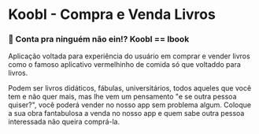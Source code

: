 # KoobI - Compra e Venda Livros
### 🤨 Conta pra ninguém não ein!? KoobI == Ibook

Aplicação voltada para experiência do usuário em comprar e vender livros como o famoso aplicativo vermelhinho de comida só que voltaddo para livros.

Podem ser livros didáticos, fábulas, universitários, todos aqueles que você tem e não quer mais, mas lhe vem um pensamento "e se outra pessoa quiser?", você poderá vender no nosso app sem problema algum. Coloque a sua obra fantabulosa a venda no nosso app e quem sabe outra pessoa interessada não queira comprá-la.
